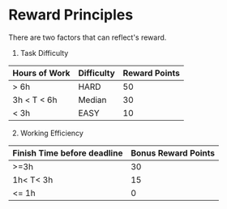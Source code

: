 # Reward Principles
There are two factors that can reflect's reward.
1. Task Difficulty

|Hours of Work | Difficulty | Reward Points 
|--- | --- |---
|> 6h | HARD |50
|3h < T < 6h | Median |30
|< 3h | EASY|10

2. Working Efficiency

|Finish Time before deadline | Bonus Reward Points
|--- | ---
|>=3h | 30
|1h< T< 3h | 15
|<= 1h| 0
